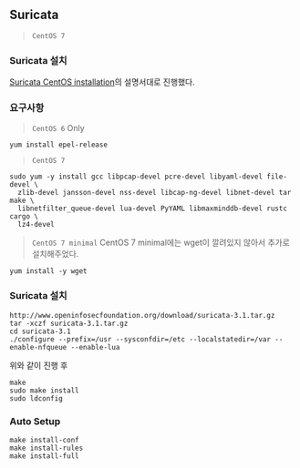 ## Suricata
> `CentOS 7`


### Suricata 설치 
[Suricata CentOS installation](https://redmine.openinfosecfoundation.org/projects/suricata/wiki/CentOS_Installation)의 설명서대로 진행했다. 

### 요구사항
  
> `CentOS 6` Only
~~~
yum install epel-release
~~~

> `CentOS 7`
~~~
sudo yum -y install gcc libpcap-devel pcre-devel libyaml-devel file-devel \
  zlib-devel jansson-devel nss-devel libcap-ng-devel libnet-devel tar make \
  libnetfilter_queue-devel lua-devel PyYAML libmaxminddb-devel rustc cargo \
  lz4-devel
~~~

> `CentOS 7 minimal` 
CentOS 7 minimal에는 wget이 깔려있지 않아서 추가로 설치해주었다. 
~~~
yum install -y wget
~~~

### Suricata 설치 
~~~
http://www.openinfosecfoundation.org/download/suricata-3.1.tar.gz
tar -xczf suricata-3.1.tar.gz
cd suricata-3.1
./configure --prefix=/usr --sysconfdir=/etc --localstatedir=/var --enable-nfqueue --enable-lua
~~~
위와 같이 진행 후
~~~
make
sudo make install 
sudo ldconfig
~~~

### Auto Setup
~~~
make install-conf
make install-rules
make install-full
~~~
